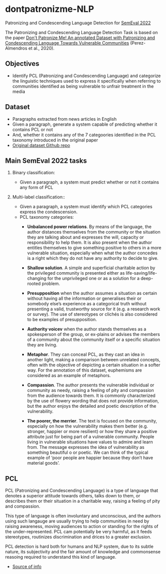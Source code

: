 # dontpatronizme-NLP
Patronizing and Condescending Language Detection for [SemEval 2022](https://sites.google.com/view/pcl-detection-semeval2022/)

The Patronizing and Condescending Language Detection Task is based on the paper [Don't Patronize Me! An annotated Dataset with Patronizing and Condescending Language Towards Vulnerable Communities](https://aclanthology.org/2020.coling-main.518/) (Perez-Almendros et al., 2020).

## Objectives

- Identify PCL (Patronizing and Condescending Language) and categorize the linguistic techniques used to express it specifically when referring to communities identified as being vulnerable to unfrair treatment in the media

## Dataset

- Paragraphs extracted from news articles in English
- Given a paragraph, generate a system capable of predicting whether it contains PCL or not
- And, whether it contains any of the 7 categoories identified in the PCL taxonomy introduced in the original paper
- [Original dataset Github repo](https://github.com/Perez-AlmendrosC/dontpatronizeme)

## Main SemEval 2022 tasks

1. Binary classification:
	- Given a paragraph, a system must predict whether or not it contains any form of PCL

2. Multi-label classification::
	- Given a paragraph, a system must identify which PCL categories express the condescension.
	- PCL taxonomy categories:
		- **Unbalanced power relations**. By means of the language, the author distances themselves from the community or the situation they are talking about and expresses the will, capacity or responsibility to help them. It is also present when the author entitles themselves to give something positive to others in a more vulnerable situation, especially when what the author concedes is a right which they do not have any authority to decide to give.

		- **Shallow solution**. A simple and superficial charitable action by the privileged community is presented either as life-saving/life-changing for the unprivileged one or as a solution for a deep-rooted problem.

		- **Presupposition** when the author assumes a situation as certain without having all the information or generalises their or somebody else’s experience as a categorical truth without presenting a valid, trustworthy source for it (e.g. a research work or survey). The use of stereotypes or clichés is also considered to be examples of presupposition.

		- **Authority voicev** when the author stands themselves as a spokesperson of the group, or ex-plains or advises the members of a community about the community itself or a specific situation they are living.

		- **Metaphor**. They can conceal PCL, as they cast an idea in another light, making a comparison between unrelated concepts, often with the objective of depicting a certain situation in a softer way. For the annotation of this dataset, euphemisms are considered as an example of metaphors.

		- **Compassion**. The author presents the vulnerable individual or community as needy, raising a feeling of pity and compassion from the audience towards them. It is commonly characterized by the use of flowery wording that does not provide information, but the author enjoys the detailed and poetic description of the vulnerability.

		- **The poorer, the merrier**. The text is focused on the community, especially on how the vulnerability makes them better (e.g. stronger, happier or more resilient) or how they share a positive attribute just for being part of a vulnerable community. People living in vulnerable situations have values to admire and learn from. The message expresses the idea of vulnerability as something beautiful o or poetic. We can think of the typical example of ‘poor people are happier because they don’t have material goods’.

## PCL

PCL (Patronizing and Condescending Language) is a type of language that denotes a superior attitude towards others, talks down to them, or describes them or their situation in a charitable way, raising a feeling of pity and compassion. 

This type of language is often involuntary and unconscious, and the authors using such langauge are usually trying to help communities in need by raising awareness, moving audiences to action or  standing for the rights of the under-represented. PCL cam potentially be very harmful, as it feeds stereotypes, routinizes discrimination and drices to a greater exclusion.

PCL detection is hard both for humans and NLP system, due to its subtle nature, its subjectivity and the fair amount of knowledge and commonsense reasoing required to understand this kind of language.


- [Source of info](https://competitions.codalab.org/competitions/34344)

